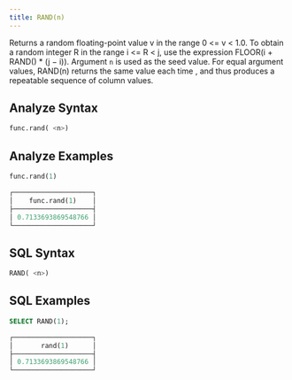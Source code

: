 ```yaml
---
title: RAND(n)
---
```


Returns a random floating-point value v in the range 0 <= v < 1.0. To obtain a random integer R in the range i <= R < j, use the expression FLOOR(i + RAND() * (j − i)). Argument `n` is used as the seed value. For equal argument values, RAND(n) returns the same value each time , and thus produces a repeatable sequence of column values.

## Analyze Syntax

```python
func.rand( <n>)
```

## Analyze Examples

```python
func.rand(1)

┌────────────────────┐
│    func.rand(1)    │
├────────────────────┤
│ 0.7133693869548766 │
└────────────────────┘
```

## SQL Syntax

```sql
RAND( <n>)
```

## SQL Examples

```sql
SELECT RAND(1);

┌────────────────────┐
│       rand(1)      │
├────────────────────┤
│ 0.7133693869548766 │
└────────────────────┘
```
